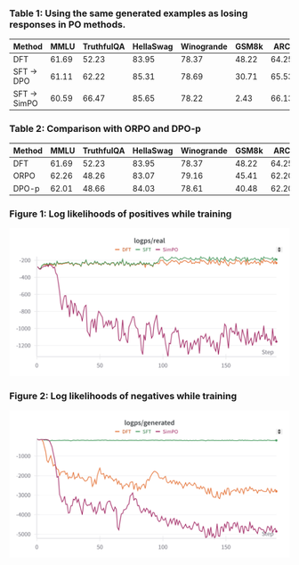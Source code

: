 ### Table 1: Using the same generated examples as losing responses in PO methods.

| Method | MMLU | TruthfulQA | HellaSwag | Winogrande | GSM8k | ARC | IFEval | Avg. |
|--------|------|------------|-----------|------------|-------|-----|--------|------|
| DFT      |61.69 |  52.23     |  83.95    |  78.37     | 48.22 |64.25 |  51.20  | **62.84**|
| SFT $\rightarrow$ DPO | 61.11 |  62.22 |  85.31 | 78.69 | 30.71 |         65.53 | 26.43 | 58.57 |
| SFT $\rightarrow$ SimPO | 60.59 | 66.47 |  85.65 | 78.22 | 2.43 |        66.13 | 39.37 | 56.98 |

### Table 2: Comparison with ORPO and DPO-p
| Method   | MMLU | TruthfulQA | HellaSwag | Winogrande | GSM8k | ARC  | IFEval | Avg. |
|----------|------|------------|-----------|------------|-------|------|--------|------|
| DFT      |61.69 |  52.23     |  83.95    |  78.37     | 48.22 |64.25 |  51.20  | **62.84**|
| ORPO     |62.26 |  48.26     |  83.07    |  79.16     | 45.41 |62.20  |  53.41 | 61.97|
| DPO-p    |62.01 |  48.66     |  84.03    |  78.61     | 40.48 |62.20  |  25.32 | 57.33|

### Figure 1: Log likelihoods of positives while training
![image](Fig1.png)

### Figure 2: Log likelihoods of negatives while training
![image](Fig2.png)
